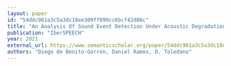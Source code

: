 ```yaml
---
layout: paper
id: "54ddc961a3c5a3dc18ee309ff099cc6bcf42d88c"
title: "An Analysis Of Sound Event Detection Under Acoustic Degradation Using Multi-Resolution Systems"
publication: "IberSPEECH"
year: 2021
external_url: https://www.semanticscholar.org/paper/54ddc961a3c5a3dc18ee309ff099cc6bcf42d88c
authors: "Diego de Benito-Gorrón, Daniel Ramos, D. Toledano"
---
```

